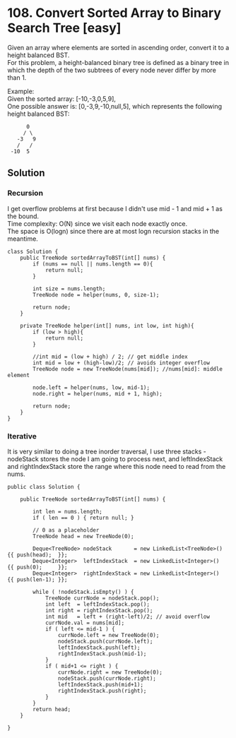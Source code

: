 # 108. Convert Sorted Array to Binary Search Tree [easy]     
Given an array where elements are sorted in ascending order, convert it to a height balanced BST.     
For this problem, a height-balanced binary tree is defined as a binary tree in which the depth of the two subtrees of every node never differ by more than 1.     

Example:     
Given the sorted array: [-10,-3,0,5,9],     
One possible answer is: [0,-3,9,-10,null,5], which represents the following height balanced BST:      
```
      0
     / \
   -3   9
   /   /
 -10  5
 ```

## Solution     
### Recursion    
I get overflow problems at first because I didn't use mid - 1 and mid + 1 as the bound.      
Time complexity: O(N) since we visit each node exactly once.     
The space is O(logn) since there are at most logn recursion stacks in the meantime.    
```
class Solution {
    public TreeNode sortedArrayToBST(int[] nums) {
        if (nums == null || nums.length == 0){
            return null;
        }
        
        int size = nums.length;
        TreeNode node = helper(nums, 0, size-1);
        
        return node;
    }
    
    private TreeNode helper(int[] nums, int low, int high){
        if (low > high){
            return null;
        }
        
        //int mid = (low + high) / 2; // get middle index
        int mid = low + (high-low)/2; // avoids integer overflow     
        TreeNode node = new TreeNode(nums[mid]); //nums[mid]: middle element
        
        node.left = helper(nums, low, mid-1);
        node.right = helper(nums, mid + 1, high);
        
        return node;
    }
}
```

### Iterative    
It is very similar to doing a tree inorder traversal, I use three stacks - nodeStack stores the node I am going to process next, and leftIndexStack and rightIndexStack store the range where this node need to read from the nums.     
```
public class Solution {
    
    public TreeNode sortedArrayToBST(int[] nums) {
        
        int len = nums.length;
        if ( len == 0 ) { return null; }
        
        // 0 as a placeholder
        TreeNode head = new TreeNode(0); 
        
        Deque<TreeNode> nodeStack       = new LinkedList<TreeNode>() {{ push(head);  }};
        Deque<Integer>  leftIndexStack  = new LinkedList<Integer>()  {{ push(0);     }};
        Deque<Integer>  rightIndexStack = new LinkedList<Integer>()  {{ push(len-1); }};
        
        while ( !nodeStack.isEmpty() ) {
            TreeNode currNode = nodeStack.pop();
            int left  = leftIndexStack.pop();
            int right = rightIndexStack.pop();
            int mid   = left + (right-left)/2; // avoid overflow
            currNode.val = nums[mid];
            if ( left <= mid-1 ) {
                currNode.left = new TreeNode(0);  
                nodeStack.push(currNode.left);
                leftIndexStack.push(left);
                rightIndexStack.push(mid-1);
            }
            if ( mid+1 <= right ) {
                currNode.right = new TreeNode(0);
                nodeStack.push(currNode.right);
                leftIndexStack.push(mid+1);
                rightIndexStack.push(right);
            }
        }
        return head;
    }

} 
```


